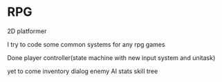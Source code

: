 # RPG
 2D platformer

I try to code some common systems for any rpg games

Done
player controller(state machine with new input system and unitask)

yet to come
inventory
dialog
enemy AI
stats
skill tree